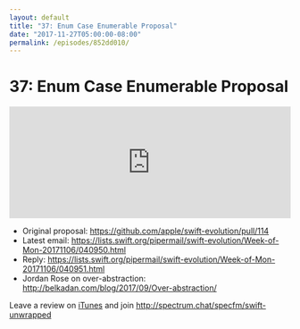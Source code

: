 ```yaml
---
layout: default
title: "37: Enum Case Enumerable Proposal"
date: "2017-11-27T05:00:00-08:00"
permalink: /episodes/852dd010/
---
```


# 37: Enum Case Enumerable Proposal

<iframe frameBorder="0" height="200px" scrolling="no" seamless src="https://player.simplecast.com/0c2522ea-b3c8-4d72-a96b-653fdee6a484" width="100%"></iframe>

* Original proposal: https://github.com/apple/swift-evolution/pull/114
* Latest email: https://lists.swift.org/pipermail/swift-evolution/Week-of-Mon-20171106/040950.html
* Reply: https://lists.swift.org/pipermail/swift-evolution/Week-of-Mon-20171106/040951.html
* Jordan Rose on over-abstraction: http://belkadan.com/blog/2017/09/Over-abstraction/

Leave a review on [iTunes](https://itunes.apple.com/us/podcast/swift-unwrapped/id1209817203?mt=2) and join http://spectrum.chat/specfm/swift-unwrapped
